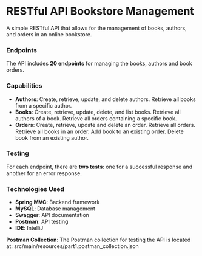 # RESTful API Bookstore Management

A simple RESTful API that allows for the management of books, authors, and orders in an online bookstore.

### Endpoints

The API includes **20 endpoints** for managing the books, authors and book orders.

### Capabilities

- **Authors**: Create, retrieve, update, and delete authors. Retrieve all books from a specific author.
- **Books**: Create, retrieve, update, delete, and list books. Retrieve all authors of a book. Retrieve all orders containing a specific book.
- **Orders**: Create, retrieve, update and delete an order. Retrieve all orders. Retrieve all books in an order. Add book to an existing order. Delete book from an existing author.


### Testing

For each endpoint, there are **two tests**: one for a successful response and another for an error response.


### Technologies Used

- **Spring MVC**: Backend framework
- **MySQL**: Database management
- **Swagger**: API documentation
- **Postman**: API testing
- **IDE**: IntelliJ


**Postman Collection**: The Postman collection for testing the API is located at: src/main/resources/part1.postman_collection.json
